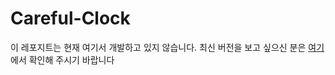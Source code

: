 # Careful-Clock

이 레포지트는 현재 여기서 개발하고 있지 않습니다. 최신 버전을 보고 싶으신 분은 [여기](https://github.com/SoftWareAndGuilder/Careful-Clock)에서 확인해 주시기 바랍니다
